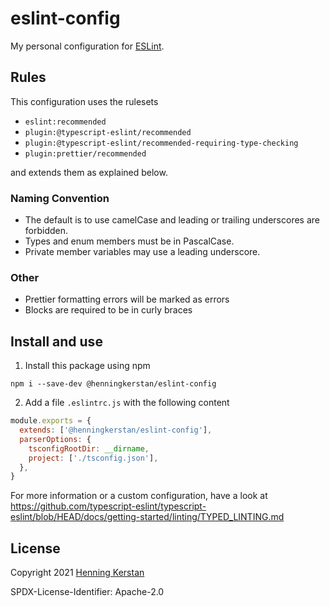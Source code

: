 # eslint-config

My personal configuration for [ESLint](https://eslint.org).

## Rules

This configuration uses the rulesets

- `eslint:recommended`
- `plugin:@typescript-eslint/recommended`
- `plugin:@typescript-eslint/recommended-requiring-type-checking`
- `plugin:prettier/recommended`

and extends them as explained below.

### Naming Convention

- The default is to use camelCase and leading or trailing underscores are forbidden.
- Types and enum members must be in PascalCase.
- Private member variables may use a leading underscore.

### Other

- Prettier formatting errors will be marked as errors
- Blocks are required to be in curly braces

## Install and use

1. Install this package using npm

```
npm i --save-dev @henningkerstan/eslint-config
```

2. Add a file `.eslintrc.js` with the following content

```javascript
module.exports = {
  extends: ['@henningkerstan/eslint-config'],
  parserOptions: {
    tsconfigRootDir: __dirname,
    project: ['./tsconfig.json'],
  },
}
```

For more information or a custom configuration, have a look at https://github.com/typescript-eslint/typescript-eslint/blob/HEAD/docs/getting-started/linting/TYPED_LINTING.md

## License

Copyright 2021 [Henning Kerstan](https://henningkerstan.de)

SPDX-License-Identifier: Apache-2.0
